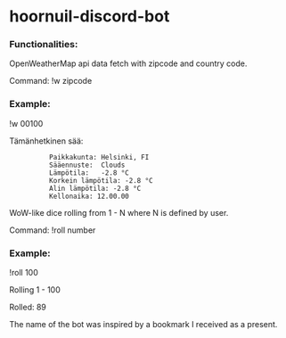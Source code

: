 # hoornuil-discord-bot
### Functionalities:

OpenWeatherMap api data fetch with zipcode and country code.

Command:
!w zipcode


### Example:
!w 00100

Tämänhetkinen sää:

              Paikkakunta: Helsinki, FI
              Sääennuste:  Clouds
              Lämpötila:   -2.8 °C
              Korkein lämpötila: -2.8 °C
              Alin lämpötila: -2.8 °C
              Kellonaika: 12.00.00

WoW-like dice rolling from 1 - N where N is defined by user.

Command:
!roll number

### Example:
!roll 100

Rolling 1 - 100

Rolled: 89

The name of the bot was inspired by a bookmark I received as a present.